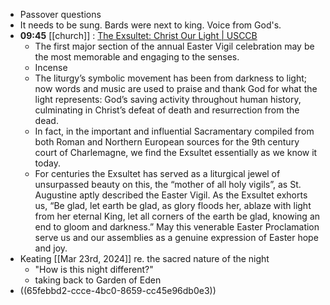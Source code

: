 - Passover questions
- It needs to be sung. Bards were next to king. Voice from God's.
- **09:45** [[church]] :  [The Exsultet: Christ Our Light | USCCB](https://www.usccb.org/prayer-and-worship/liturgical-year-and-calendar/easter/commentary-on-easter-proclamation-exsultet)
	- The first major section of the annual Easter Vigil celebration may be the most memorable and engaging to the senses.
	- Incense
	- The liturgy’s symbolic movement has been from darkness to light; now words and music are used to praise and thank God for what the light represents: God’s saving activity throughout human history, culminating in Christ’s defeat of death and resurrection from the dead.
	- In fact, in the important and influential Sacramentary compiled from both Roman and Northern European sources for the 9th century court of Charlemagne, we find the Exsultet essentially as we know it today.
	- For centuries the Exsultet has served as a liturgical jewel of unsurpassed beauty on this, the “mother of all holy vigils”, as St. Augustine aptly described the Easter Vigil. As the Exsultet exhorts us, “Be glad, let earth be glad, as glory floods her, ablaze with light from her eternal King, let all corners of the earth be glad, knowing an end to gloom and darkness.” May this venerable Easter Proclamation serve us and our assemblies as a genuine expression of Easter hope and joy.
- Keating [[Mar 23rd, 2024]] re. the sacred nature of the night
	- "How is this night different?"
	- taking back to Garden of Eden
- ((65febbd2-ccce-4bc0-8659-cc45e96db0e3))